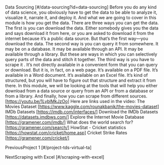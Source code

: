 Data Sourcing [#/data-sourcing?id=data-sourcing] Before you do any kind of data science, you obviously have to get the data to be able to analyze it, visualize it, narrate it, and deploy it.
And what we are going to cover in this module is how you get the data. There are three ways you can get the data. The first is you can download the data. Either somebody gives you the data and says download it from here, or you are asked to download it from the internet because it’s a public data source. But that’s the first way—you download the data. The second way is you can query it from somewhere. It may be on a database. It may be available through an API. It may be available through a library. But these are ways in which you can selectively query parts of the data and stitch it together. The third way is you have to scrape it . It’s not directly available in a convenient form that you can query or download. But it is, in fact, on a web page. It’s available on a PDF file. It’s available in a Word document. It’s available on an Excel file. It’s kind of structured, but you will have to figure out that structure and extract it from there. In this module, we will be looking at the tools that will help you either download from a data source or query from an API or from a database or from a library. And finally, how you can scrape from different sources. [https://youtu.be/1LyblMkJzOo] Here are links used in the video: The Movies Dataset [https://www.kaggle.com/rounakbanik/the-movies-dataset] IMDb Datasets [https://imdb.com/interfaces/] Download the IMDb Datasets [https://datasets.imdbws.com/] Explore the Internet Movie Database [https://gramener.com/imdb/] What does the world search for? [https://gramener.com/search/] HowStat - Cricket statistics [https://howstat.com/cricket/home.asp] Cricket Strike Rates [https://gramener.com/cricket/]

PreviousProject 1 [#/project-tds-virtual-ta]

NextScraping with Excel [#/scraping-with-excel]